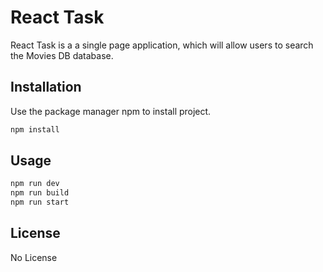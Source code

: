 # React Task

React Task is a a single page application, which will allow users to search the Movies DB database.

## Installation

Use the package manager npm to install project.

```bash
npm install
```

## Usage

```bash
npm run dev
npm run build
npm run start
```

## License
No License